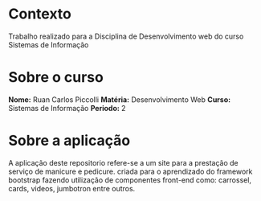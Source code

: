 # Contexto

Trabalho realizado para a Disciplina de Desenvolvimento web
do curso Sistemas de Informação

# Sobre o curso

<strong>Nome:</strong> Ruan Carlos Piccolli
<strong>Matéria:</strong> Desenvolvimento Web
<strong>Curso:</strong> Sistemas de Informação 
<strong>Periodo:</strong> 2


# Sobre a aplicação

A aplicação deste repositorio refere-se a um site
para a prestação de serviço de manicure e pedicure.
criada para o aprendizado do framework bootstrap
fazendo utilização de componentes front-end como: carrossel,
cards, videos, jumbotron entre outros.
